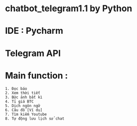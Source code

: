 # chatbot_telegram1.1 by Python
# IDE : Pycharm
# Telegram API
# Main function :
    1. Đọc báo
    2. Xem thời tiết
    3. Bức ảnh bất kì
    4. Tỉ giá BTC
    5. Dịch ngôn ngữ
    6. Câu đố [Ví dụ]
    7. Tìm kiếm Youtube
    8. Tự động lưu lịch sử chat
